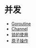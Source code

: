 # 并发

  * [Goroutine](goroutine.md)
  * [Channel](channel.md)
  * [锁的使用](lock.md)
  * [原子操作](atom.md)
